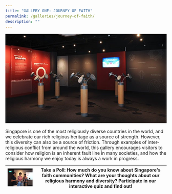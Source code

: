 ```yaml
---
title: "GALLERY ONE: JOURNEY OF FAITH"
permalink: /galleries/journey-of-faith/
description: ""
---
```

![GALLERY ONE: JOURNEY OF FAITH](/images/G1_1.jpg)

Singapore is one of the most religiously diverse countries in the world, and we celebrate our rich religious heritage as a source of strength. However, this diversity can also be a source of friction. Through examples of inter-religious conflict from around the world, this gallery encourages visitors to consider how religion is an inherent fault line in many societies, and how the religious harmony we enjoy today is always a work in progress.

|![Gallery 1 Highlights](/images/G1_highlights.jpg)| Take a Poll: How much do you know about Singapore's faith communities? What are your thoughts about our religious harmony and diversity? Participate in our interactive quiz and find out!|
| -------- | -------- |